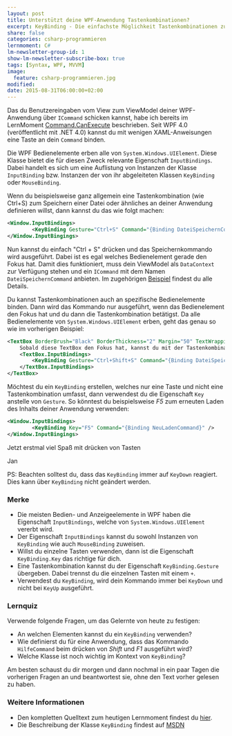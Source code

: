 ```yaml
---
layout: post
title: Unterstützt deine WPF-Anwendung Tastenkombinationen?
excerpt: KeyBinding - Die einfachste Möglichkeit Tastenkombinationen zu definieren.
share: false
categories: csharp-programmieren
lernmoment: C#
lm-newsletter-group-id: 1
show-lm-newsletter-subscribe-box: true
tags: [Syntax, WPF, MVVM]
image:
  feature: csharp-programmieren.jpg
modified:
date: 2015-08-31T06:00:00+02:00
---
```


Das du Benutzereingaben vom View zum ViewModel deiner WPF-Anwendung über `ICommand` schicken kannst, habe ich bereits im LernMoment [Command.CanExecute](/csharp-programmieren/command-canexecute/) beschrieben. Seit WPF 4.0 (veröffentlicht mit .NET 4.0) kannst du mit wenigen XAML-Anweisungen eine Taste an dein `Command` binden.

Die WPF Bedienelemente erben alle von `System.Windows.UIElement`. Diese Klasse bietet die für diesen Zweck relevante Eigenschaft `InputBindings`. Dabei handelt es sich um eine Auflistung von Instanzen der Klasse `InputBinding` bzw. Instanzen der von ihr abgeleiteten Klassen `KeyBinding` oder `MouseBinding`.

Wenn du beispielsweise ganz allgemein eine Tastenkombination (wie Ctrl+S) zum Speichern einer Datei oder ähnliches an deiner Anwendung definieren willst, dann kannst du das wie folgt machen:

```xml
<Window.InputBindings>
		<KeyBinding Gesture="Ctrl+S" Command="{Binding DateiSpeichernCommand}" />
</Window.InputBingings>
```

Nun kannst du einfach "Ctrl + S" drücken und das Speichernkommando wird ausgeführt. Dabei ist es egal welches Bedienelement gerade den Fokus hat. Damit dies funktioniert, muss dein ViewModel als `DataContext` zur Verfügung stehen und ein `ICommand` mit dem Namen `DateiSpeichernCommand` anbieten. Im zugehörigen [Beispiel](https://github.com/LernMoment/csharp/tree/master/CommandCanExecute) findest du alle Details.

Du kannst Tastenkombinationen auch an spezifische Bedienelemente binden. Dann wird das Kommando nur ausgeführt, wenn das Bedienelement den Fokus hat und du dann die Tastenkombination betätigst. Da alle Bedienelemente von `System.Windows.UIElement` erben, geht das genau so wie im vorherigen Beispiel:

```xml
<TextBox BorderBrush="Black" BorderThickness="2" Margin="50" TextWrapping="Wrap">
	Sobald diese TextBox den Fokus hat, kannst du mit der Tastenkombination "Ctrl + Shift + S" speichern.
	<TextBox.InputBindings>
		<KeyBinding Gesture="Ctrl+Shift+S" Command="{Binding DateiSpeichernCommand}"/>
	</TextBox.InputBindings>
</TextBox>
```

Möchtest du ein `KeyBinding` erstellen, welches nur eine Taste und nicht eine Tastenkombination umfasst, dann verwendest du die Eigenschaft `Key` anstelle von `Gesture`. So könntest du beispielsweise *F5* zum erneuten Laden des Inhalts deiner Anwendung verwenden:

```xml
<Window.InputBindings>
		<KeyBinding Key="F5" Command="{Binding NeuLadenCommand}" />
</Window.InputBingings>
```

Jetzt erstmal viel Spaß mit drücken von Tasten

Jan


PS: Beachten solltest du, dass das `KeyBinding` immer auf `KeyDown` reagiert. Dies kann über `KeyBinding` nicht geändert werden.

### Merke

-	Die meisten Bedien- und Anzeigeelemente in WPF haben die Eigenschaft `InputBindings`, welche von `System.Windows.UIElement` vererbt wird.
-	Der Eigenschaft `InputBindings` kannst du sowohl Instanzen von `KeyBinding` wie auch `MouseBinding` zuweisen.
-	Willst du einzelne Tasten verwenden, dann ist die Eigenschaft `KeyBinding.Key` das richtige für dich.
-	Eine Tastenkombination kannst du der Eigenschaft `KeyBinding.Gesture` übergeben. Dabei trennst du die einzelnen Tasten mit einem `+`.
-	Verwendest du `KeyBinding`, wird dein Kommando immer bei `KeyDown` und nicht bei `KeyUp` ausgeführt.

### Lernquiz 

Verwende folgende Fragen, um das Gelernte von heute zu festigen:

-	An welchen Elementen kannst du ein `KeyBinding` verwenden?
-	Wie definierst du für eine Anwendung, dass das Kommando `HilfeCommand` beim drücken von *Shift* und *F1* ausgeführt wird?
-	Welche Klasse ist noch wichtig im Kontext von `KeyBinding`?

Am besten schaust du dir morgen und dann nochmal in ein paar Tagen die vorherigen Fragen an und beantwortest sie, ohne den Text vorher gelesen zu haben.

### Weitere Informationen

-	Den kompletten Quelltext zum heutigen Lernmoment findest du [hier](https://github.com/LernMoment/csharp/tree/master/CommandCanExecute).
-	Die Beschreibung der Klasse `KeyBinding` findest auf [MSDN](https://msdn.microsoft.com/de-de/library/system.windows.input.keybinding(v=vs.110).aspx)
